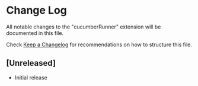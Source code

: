 # Change Log

All notable changes to the "cucumberRunner" extension will be documented in this file.

Check [Keep a Changelog](http://keepachangelog.com/) for recommendations on how to structure this file.

## [Unreleased]

- Initial release